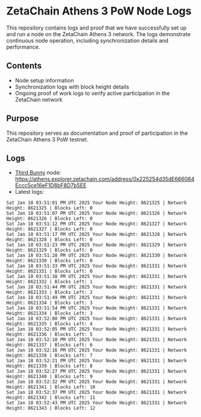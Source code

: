 # ZetaChain Athens 3 PoW Node Logs
This repository contains logs and proof that we have successfully set up and run a node on the ZetaChain Athens 3 network. The logs demonstrate continuous node operation, including synchronization details and performance.

## Contents
- Node setup information
- Synchronization logs with block height details
- Ongoing proof of work logs to verify active participation in the ZetaChain network

## Purpose
This repository serves as documentation and proof of participation in the ZetaChain Athens 3 PoW testnet.

## Logs

- [Third Bunny](https://thirdbunny.xyz/) node: https://athens.explorer.zetachain.com/address/0x225254d35dE666064Eccc5ce16eF1D8bF8D7b5EE
- Latest logs:
```
Sat Jan 18 03:51:01 PM UTC 2025 Your Node Height: 8621325 | Network Height: 8621325 | Blocks Left: 0
Sat Jan 18 03:51:07 PM UTC 2025 Your Node Height: 8621326 | Network Height: 8621326 | Blocks Left: 0
Sat Jan 18 03:51:12 PM UTC 2025 Your Node Height: 8621327 | Network Height: 8621327 | Blocks Left: 0
Sat Jan 18 03:51:17 PM UTC 2025 Your Node Height: 8621328 | Network Height: 8621328 | Blocks Left: 0
Sat Jan 18 03:51:23 PM UTC 2025 Your Node Height: 8621329 | Network Height: 8621329 | Blocks Left: 0
Sat Jan 18 03:51:28 PM UTC 2025 Your Node Height: 8621330 | Network Height: 8621330 | Blocks Left: 0
Sat Jan 18 03:51:33 PM UTC 2025 Your Node Height: 8621331 | Network Height: 8621331 | Blocks Left: 0
Sat Jan 18 03:51:38 PM UTC 2025 Your Node Height: 8621331 | Network Height: 8621332 | Blocks Left: 1
Sat Jan 18 03:51:44 PM UTC 2025 Your Node Height: 8621331 | Network Height: 8621333 | Blocks Left: 2
Sat Jan 18 03:51:49 PM UTC 2025 Your Node Height: 8621331 | Network Height: 8621334 | Blocks Left: 3
Sat Jan 18 03:51:54 PM UTC 2025 Your Node Height: 8621331 | Network Height: 8621334 | Blocks Left: 3
Sat Jan 18 03:52:00 PM UTC 2025 Your Node Height: 8621331 | Network Height: 8621335 | Blocks Left: 4
Sat Jan 18 03:52:05 PM UTC 2025 Your Node Height: 8621331 | Network Height: 8621336 | Blocks Left: 5
Sat Jan 18 03:52:10 PM UTC 2025 Your Node Height: 8621331 | Network Height: 8621337 | Blocks Left: 6
Sat Jan 18 03:52:16 PM UTC 2025 Your Node Height: 8621331 | Network Height: 8621338 | Blocks Left: 7
Sat Jan 18 03:52:21 PM UTC 2025 Your Node Height: 8621331 | Network Height: 8621339 | Blocks Left: 8
Sat Jan 18 03:52:27 PM UTC 2025 Your Node Height: 8621331 | Network Height: 8621340 | Blocks Left: 9
Sat Jan 18 03:52:32 PM UTC 2025 Your Node Height: 8621331 | Network Height: 8621341 | Blocks Left: 10
Sat Jan 18 03:52:37 PM UTC 2025 Your Node Height: 8621331 | Network Height: 8621342 | Blocks Left: 11
Sat Jan 18 03:52:43 PM UTC 2025 Your Node Height: 8621331 | Network Height: 8621343 | Blocks Left: 12
```
